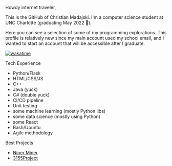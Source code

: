 Howdy internet traveler,

This is the GitHub of Christian Madajski.
I'm a computer science student at UNC Charlotte (graduating May 2022 🥳).

Here you can see a selection of some of my programming explorations. This profile is
relatively new since my main account used my school email, and I wanted to start 
an account that will be accessible after I graduate.

[![wakatime](https://wakatime.com/badge/user/510092ca-a9b8-48f5-bf50-9b05005ef525.svg)](https://wakatime.com/@510092ca-a9b8-48f5-bf50-9b05005ef525)

Tech Experience
- Python/Flask
- HTML/CSS/JS
- C++
- Java (yuck)
- C# (double yuck)
- CI/CD pipeline
- Unit testing
- some machine learning (mostly Python libs)
- some data science (mostly using Python)
- some React
- Bash/Ubuntu
- Agile methodology

Best Projects
- [Niner Miner](https://github.com/cmadajski/niner_miner)
- [3155Project](https://github.com/cmadajski/)
